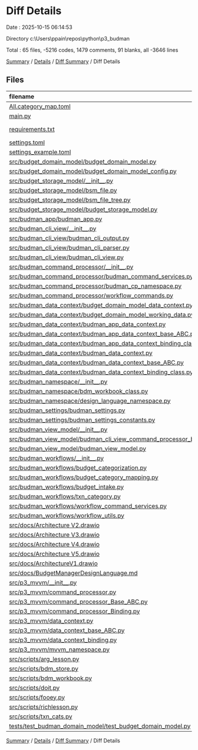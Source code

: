 # Diff Details

Date : 2025-10-15 06:14:53

Directory c:\\Users\\ppain\\repos\\python\\p3_budman

Total : 65 files,  -5216 codes, 1479 comments, 91 blanks, all -3646 lines

[Summary](results.md) / [Details](details.md) / [Diff Summary](diff.md) / Diff Details

## Files
| filename | language | code | comment | blank | total |
| :--- | :--- | ---: | ---: | ---: | ---: |
| [All.category\_map.toml](/All.category_map.toml) | TOML | 530 | 73 | 1 | 604 |
| [main.py](/main.py) | Python | 8 | -9 | 1 | 0 |
| [requirements.txt](/requirements.txt) | pip requirements | 1 | 0 | 0 | 1 |
| [settings.toml](/settings.toml) | TOML | -17 | -8 | -5 | -30 |
| [settings\_example.toml](/settings_example.toml) | TOML | 18 | 8 | 5 | 31 |
| [src/budget\_domain\_model/budget\_domain\_model.py](/src/budget_domain_model/budget_domain_model.py) | Python | 388 | 84 | 10 | 482 |
| [src/budget\_domain\_model/budget\_domain\_model\_config.py](/src/budget_domain_model/budget_domain_model_config.py) | Python | -51 | -31 | -4 | -86 |
| [src/budget\_storage\_model/\_\_init\_\_.py](/src/budget_storage_model/__init__.py) | Python | 8 | 12 | 0 | 20 |
| [src/budget\_storage\_model/bsm\_file.py](/src/budget_storage_model/bsm_file.py) | Python | 82 | 45 | 9 | 136 |
| [src/budget\_storage\_model/bsm\_file\_tree.py](/src/budget_storage_model/bsm_file_tree.py) | Python | 197 | 58 | 15 | 270 |
| [src/budget\_storage\_model/budget\_storage\_model.py](/src/budget_storage_model/budget_storage_model.py) | Python | 111 | 140 | 9 | 260 |
| [src/budman\_app/budman\_app.py](/src/budman_app/budman_app.py) | Python | 2 | -8 | -2 | -8 |
| [src/budman\_cli\_view/\_\_init\_\_.py](/src/budman_cli_view/__init__.py) | Python | 5 | 0 | 0 | 5 |
| [src/budman\_cli\_view/budman\_cli\_output.py](/src/budman_cli_view/budman_cli_output.py) | Python | 80 | 49 | 3 | 132 |
| [src/budman\_cli\_view/budman\_cli\_parser.py](/src/budman_cli_view/budman_cli_parser.py) | Python | 236 | 29 | 17 | 282 |
| [src/budman\_cli\_view/budman\_cli\_view.py](/src/budman_cli_view/budman_cli_view.py) | Python | -15 | -17 | -2 | -34 |
| [src/budman\_command\_processor/\_\_init\_\_.py](/src/budman_command_processor/__init__.py) | Python | 14 | 4 | 1 | 19 |
| [src/budman\_command\_processor/budman\_command\_services.py](/src/budman_command_processor/budman_command_services.py) | Python | 685 | 323 | 10 | 1,018 |
| [src/budman\_command\_processor/budman\_cp\_namespace.py](/src/budman_command_processor/budman_cp_namespace.py) | Python | 86 | -11 | 0 | 75 |
| [src/budman\_command\_processor/workflow\_commands.py](/src/budman_command_processor/workflow_commands.py) | Python | -26 | -15 | -4 | -45 |
| [src/budman\_data\_context/budget\_domain\_model\_data\_context.py](/src/budman_data_context/budget_domain_model_data_context.py) | Python | 229 | 187 | 14 | 430 |
| [src/budman\_data\_context/budget\_domain\_model\_working\_data.py](/src/budman_data_context/budget_domain_model_working_data.py) | Python | -195 | -156 | -12 | -363 |
| [src/budman\_data\_context/budman\_app\_data\_context.py](/src/budman_data_context/budman_app_data_context.py) | Python | 462 | 303 | 40 | 805 |
| [src/budman\_data\_context/budman\_app\_data\_context\_base\_ABC.py](/src/budman_data_context/budman_app_data_context_base_ABC.py) | Python | 188 | 189 | 37 | 414 |
| [src/budman\_data\_context/budman\_app\_data\_context\_binding\_class.py](/src/budman_data_context/budman_app_data_context_binding_class.py) | Python | 171 | 208 | 41 | 420 |
| [src/budman\_data\_context/budman\_data\_context.py](/src/budman_data_context/budman_data_context.py) | Python | -520 | -309 | -52 | -881 |
| [src/budman\_data\_context/budman\_data\_context\_base\_ABC.py](/src/budman_data_context/budman_data_context_base_ABC.py) | Python | -222 | -211 | -43 | -476 |
| [src/budman\_data\_context/budman\_data\_context\_binding\_class.py](/src/budman_data_context/budman_data_context_binding_class.py) | Python | -229 | -242 | -54 | -525 |
| [src/budman\_namespace/\_\_init\_\_.py](/src/budman_namespace/__init__.py) | Python | -21 | -1 | 0 | -22 |
| [src/budman\_namespace/bdm\_workbook\_class.py](/src/budman_namespace/bdm_workbook_class.py) | Python | 63 | 32 | 2 | 97 |
| [src/budman\_namespace/design\_language\_namespace.py](/src/budman_namespace/design_language_namespace.py) | Python | -13 | -83 | -5 | -101 |
| [src/budman\_settings/budman\_settings.py](/src/budman_settings/budman_settings.py) | Python | -13 | -5 | 0 | -18 |
| [src/budman\_settings/budman\_settings\_constants.py](/src/budman_settings/budman_settings_constants.py) | Python | 4 | 0 | -2 | 2 |
| [src/budman\_view\_model/\_\_init\_\_.py](/src/budman_view_model/__init__.py) | Python | -4 | 0 | 0 | -4 |
| [src/budman\_view\_model/budman\_cli\_view\_command\_processor\_binding.py](/src/budman_view_model/budman_cli_view_command_processor_binding.py) | Python | -63 | -67 | -5 | -135 |
| [src/budman\_view\_model/budman\_view\_model.py](/src/budman_view_model/budman_view_model.py) | Python | -194 | -267 | -2 | -463 |
| [src/budman\_workflows/\_\_init\_\_.py](/src/budman_workflows/__init__.py) | Python | 1 | 3 | 0 | 4 |
| [src/budman\_workflows/budget\_categorization.py](/src/budman_workflows/budget_categorization.py) | Python | 190 | 64 | 8 | 262 |
| [src/budman\_workflows/budget\_category\_mapping.py](/src/budman_workflows/budget_category_mapping.py) | Python | 0 | -4 | 0 | -4 |
| [src/budman\_workflows/budget\_intake.py](/src/budman_workflows/budget_intake.py) | Python | -53 | -1 | -9 | -63 |
| [src/budman\_workflows/txn\_category.py](/src/budman_workflows/txn_category.py) | Python | 285 | 163 | 13 | 461 |
| [src/budman\_workflows/workflow\_command\_services.py](/src/budman_workflows/workflow_command_services.py) | Python | 483 | 285 | 7 | 775 |
| [src/budman\_workflows/workflow\_utils.py](/src/budman_workflows/workflow_utils.py) | Python | -9 | -48 | 1 | -56 |
| [src/docs/Architecture V2.drawio](/src/docs/Architecture%20V2.drawio) | Draw.io | -3,344 | 0 | -1 | -3,345 |
| [src/docs/Architecture V3.drawio](/src/docs/Architecture%20V3.drawio) | Draw.io | -4,087 | 0 | -1 | -4,088 |
| [src/docs/Architecture V4.drawio](/src/docs/Architecture%20V4.drawio) | Draw.io | -6,110 | 0 | -1 | -6,111 |
| [src/docs/Architecture V5.drawio](/src/docs/Architecture%20V5.drawio) | Draw.io | 7,395 | 0 | 1 | 7,396 |
| [src/docs/ArchitectureV1.drawio](/src/docs/ArchitectureV1.drawio) | Draw.io | -3,028 | 0 | -1 | -3,029 |
| [src/docs/BudgetManagerDesignLanguage.md](/src/docs/BudgetManagerDesignLanguage.md) | Markdown | 20 | 0 | 5 | 25 |
| [src/p3\_mvvm/\_\_init\_\_.py](/src/p3_mvvm/__init__.py) | Python | 94 | 20 | 0 | 114 |
| [src/p3\_mvvm/command\_processor.py](/src/p3_mvvm/command_processor.py) | Python | 350 | 364 | 15 | 729 |
| [src/p3\_mvvm/command\_processor\_Base\_ABC.py](/src/p3_mvvm/command_processor_Base_ABC.py) | Python | 74 | 87 | 15 | 176 |
| [src/p3\_mvvm/command\_processor\_Binding.py](/src/p3_mvvm/command_processor_Binding.py) | Python | 132 | 114 | 12 | 258 |
| [src/p3\_mvvm/data\_context.py](/src/p3_mvvm/data_context.py) | Python | 27 | 47 | 5 | 79 |
| [src/p3\_mvvm/data\_context\_base\_ABC.py](/src/p3_mvvm/data_context_base_ABC.py) | Python | 26 | 38 | 4 | 68 |
| [src/p3\_mvvm/data\_context\_binding.py](/src/p3_mvvm/data_context_binding.py) | Python | 42 | 76 | 6 | 124 |
| [src/p3\_mvvm/mvvm\_namespace.py](/src/p3_mvvm/mvvm_namespace.py) | Python | 38 | 61 | 10 | 109 |
| [src/scripts/arg\_lesson.py](/src/scripts/arg_lesson.py) | Python | -18 | -24 | -21 | -63 |
| [src/scripts/bdm\_store.py](/src/scripts/bdm_store.py) | Python | -34 | -15 | -4 | -53 |
| [src/scripts/bdm\_workbook.py](/src/scripts/bdm_workbook.py) | Python | 58 | 21 | 2 | 81 |
| [src/scripts/doit.py](/src/scripts/doit.py) | Python | 44 | 19 | -4 | 59 |
| [src/scripts/fooey.py](/src/scripts/fooey.py) | Python | 1 | -49 | -4 | -52 |
| [src/scripts/richlesson.py](/src/scripts/richlesson.py) | Python | -6 | -70 | 0 | -76 |
| [src/scripts/txn\_cats.py](/src/scripts/txn_cats.py) | Python | 230 | 24 | 10 | 264 |
| [tests/test\_budman\_domain\_model/test\_budget\_domain\_model.py](/tests/test_budman_domain_model/test_budget_domain_model.py) | Python | -2 | 0 | 0 | -2 |

[Summary](results.md) / [Details](details.md) / [Diff Summary](diff.md) / Diff Details
